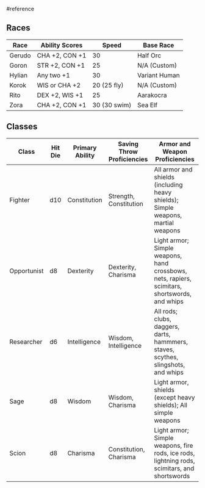  #reference 

## Races

| Race   | Ability Scores | Speed        | Base Race     |
| ------ | -------------- | ------------ | ------------- |
| Gerudo | CHA +2, CON +1 | 30           | Half Orc      |
| Goron  | STR +2, CON +1 | 25           | N/A (Custom)  |
| Hylian | Any two +1     | 30           | Variant Human |
| Korok  | WIS or CHA +2  | 20 (25 fly)  | N/A (Custom)  |
| Rito   | DEX +2, WIS +1 | 25           | Aarakocra     |
| Zora   | CHA +2, CON +1 | 30 (30 swim) | Sea Elf       |

## Classes

| Class       | Hit Die | Primary Ability | Saving Throw Proficiencies | Armor and Weapon Proficiencies                                                                |
| ----------- | ------- | --------------- | -------------------------- | --------------------------------------------------------------------------------------------- |
| Fighter     | d10     | Constitution    | Strength, Constitution     | All armor and shields (including heavy shields); Simple weapons, martial weapons              |
| Opportunist | d8      | Dexterity       | Dexterity, Charisma        | Light armor; Simple weapons, hand crossbows, nets, rapiers, scimitars, shortswords, and whips |
| Researcher  | d6      | Intelligence    | Wisdom, Intelligence       | All rods; clubs, daggers, darts, hammmers, staves, scythes, slingshots, and whips             |
| Sage        | d8      | Wisdom          | Wisdom, Charisma           | Light armor, shields (except heavy shields); All simple weapons                               |
| Scion       | d8      | Charisma        | Constitution, Charisma     | Light armor; Simple weapons, fire rods, ice rods, lightning rods, scimitars, and shortswords  |
